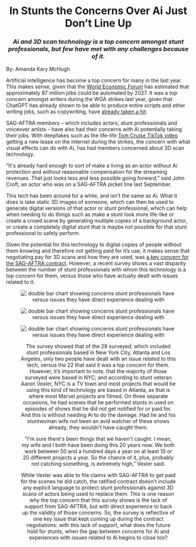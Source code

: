 <!DOCTYPE html>
<html lang="en" dir="ltr">
  <head>
    <meta charset="utf-8">
    <title>In Stunts the Concerns Over Ai Just Don’t Line Up</title>
    <link rel="stylesheet" href="style-sheet.css">
  </head>
  <body>
    <div class="main">
      <h1>
        <center>In Stunts the Concerns Over Ai Just Don’t Line Up</center>
      </h1>
      <h3><center><i>Ai and 3D scan technology is a top concern amongst stunt professionals, but few have met with any challenges because of it.</i></center></h3>
      <p>By: Amanda Kary McHugh</p>
      <p>Artificial intelligence has become a top concern for many in the last year. This makes sense, given that the <a href=https://www.weforum.org/reports/the-future-of-jobs-report-2023/digest/>World Economic Forum</a> has estimated that approximately 87 million jobs could be automated by 2027. It was a top concern amongst writers during the WGA strikes last year, given that ChatGPT has already shown to be able to produce entire scripts and other writing jobs, such as copywriting, have <a href=https://www.washingtonpost.com/technology/2023/06/02/ai-taking-jobs/>already taken a hit</a>. 
</p>
<p>SAG-AFTRA members – which includes actors, stunt professionals and voiceover artists – have also had their concerns with Ai potentially taking their jobs. With deepfakes such as the life-life <a href=https://www.cnn.com/2021/08/06/tech/tom-cruise-deepfake-tiktok-company/index.html>Tom Cruise TikTok video</a> getting a new lease on the internet during the strikes, the concern with what visual effects can do with Ai, has had members concerned about 3D scan technology.</p>
<p>“It's already hard enough to sort of make a living as an actor without Ai protection and without reasonable compensation for the streaming revenues. That just looks less and less possible going forward,” said John Croft, an actor who was on a SAG-AFTRA picket line last September.</p>
<p>This tech has been around for a while, and isn’t the same as Ai. What it does is take static 3D images of someone, which can then be used to generate digital versions of that actor or stunt professional, which can help when needing to do things such as make a stunt look more life-like or create a crowd scene by generating multiple copies of a background actor, or create a completely digital stunt that is maybe not possible for that stunt professional to safely perform.</p>
<p>Given the potential for this technology to digital copies of people without them knowing and therefore not getting paid for it’s use, it makes sense that negotiating pay for 3D scans and how they are used, was <a href=https://variety.com/2023/biz/news/sag-aftra-background-actors-artificial-intelligence-1235673432/>a key concern for the SAG-AFTRA contract</a>. However, a recent survey  shows a vast disparity between the number of stunt professionals with whom this technology is a top concern for them, versus those who have actually dealt with issues related to it.</p>
<p><center><figure>
        <p><img src="graphs/McHugh_InfoDesign_FinalProject NO HEADLINE_Web.png" alt="double bar chart showing concerns stunt professionals have versus issues they have direct experience dealing with" class="fr fic fr-dib desktop-only" style="max-width: 800p"></p>
        <p><img src="graphs/McHugh_InfoDesign_FinalProject NO HEADLINE_Tablet.png" alt="double bar chart showing concerns stunt professionals have versus issues they have direct experience dealing with" class="fr fic fr-dib tablet-only" style="max-width: 600p"></p>
        <p><img src="graphs/McHugh_InfoDesign_FinalProject NO HEADLINE_Mobile.png" alt="double bar chart showing concerns stunt professionals have versus issues they have direct experience dealing with" class="fr fic fr-dib mobile-only" style="max-width: 300p"></p>
<p>The survey showed that of the 29 surveyed, which included stunt professionals based in New York City, Atlanta and Los Angeles, only two people have dealt with an issue related to this tech, versus the 22 that said it was a top concern for them. However, it’s important to note, that the majority of those surveyed were based in NYC; and according to stunt veteran Aaron Vexler, NYC is a TV town and most projects that would be using this kind of technology are based in Atlanta, as that is where most Marvel projects are filmed. On three separate occasions, he had scenes that he performed stunts in used on episodes of shows that he did not get notified for or paid for. And this is without needing Ai to do the damage. Had he and his stuntwoman wife not been an avid watcher of these shows already, they wouldn’t have caught them.</p>
<p>“I'm sure there's been things that we haven't caught. I mean, my wife and I both have been doing this 20 years now. We both work between 50 and a hundred days a year on at least 10 or 20 different projects a year. So the chance of it, plus, probably not catching something, is extremely high,” Vexler said.</p>
<p>While Vexler was able to file claims with SAG-AFTRA to get paid for the scenes he did catch, the ratified contract doesn’t include any explicit language to protect stunt professionals against 3D scans of actors being used to replace them. This is one reason why the top concern that this survey shows is the lack of support from SAG-AFTRA, but with direct experience to back up the validity of those concerns. So, the survey is reflective of one key issue that kept coming up during the contract negotiations: with this lack of support, what does the future hold for stunts, when the gap between concerns for Ai and experiences with issues related to Ai begins to close too?</p>
    </div>
  </body>
</html>
